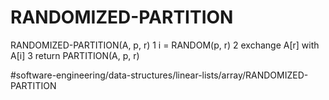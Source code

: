 # RANDOMIZED-PARTITION
RANDOMIZED-PARTITION(A, p, r)
1 i = RANDOM(p, r)
2 exchange A[r] with A[i] 
3 return PARTITION(A, p, r)



#software-engineering/data-structures/linear-lists/array/RANDOMIZED-PARTITION
